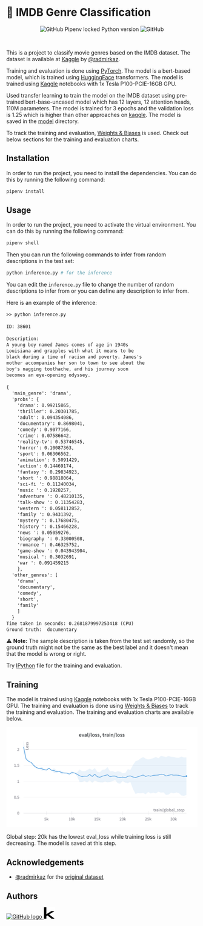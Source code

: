 # :movie_camera: IMDB Genre Classification

<div align="center">

![GitHub Pipenv locked Python version](https://img.shields.io/github/pipenv/locked/python-version/iboraham/imdb-genre-classification?style=for-the-badge&logo=appveyor) ![GitHub](https://img.shields.io/github/license/iboraham/imdb-genre-classification?style=for-the-badge&logo=appveyor)

</div>

<br>

This is a project to classify movie genres based on the IMDB dataset. The dataset is available at [Kaggle](https://www.kaggle.com/datasets/hijest/genre-classification-dataset-imdb) by [@radmirkaz](https://www.kaggle.com/hijest).

Training and evaluation is done using [PyTorch](https://pytorch.org/). The model is a bert-based model, which is trained using [HuggingFace](https://huggingface.co/) transformers. The model is trained using [Kaggle](https://www.kaggle.com/) notebooks with 1x Tesla P100-PCIE-16GB GPU.

Used transfer learning to train the model on the IMDB dataset using pre-trained bert-base-uncased model which has 12 layers, 12 attention heads, 110M parameters. The model is trained for 3 epochs and the validation loss is 1.25 which is higher than other approaches on [kaggle](https://www.kaggle.com/datasets/hijest/genre-classification-dataset-imdb/code). The model is saved in the [model](./model) directory.

To track the training and evaluation, [Weights & Biases](https://wandb.ai/) is used. Check out below sections for the training and evaluation charts.

## Installation

In order to run the project, you need to install the dependencies. You can do this by running the following command:

```bash
pipenv install
```

## Usage

In order to run the project, you need to activate the virtual environment. You can do this by running the following command:

```bash
pipenv shell
```

Then you can run the following commands to infer from random descriptions in the test set:

```bash
python inference.py # for the inference
```

You can edit the `inference.py` file to change the number of random descriptions to infer from or you can define any description to infer from.

Here is an example of the inference:

```
>> python inference.py

ID: 38601

Description:
A young boy named James comes of age in 1940s
Louisiana and grapples with what it means to be
black during a time of racism and poverty. James's
mother accompanies her son to town to see about the
boy's nagging toothache, and his journey soon
becomes an eye-opening odyssey.

{
  'main_genre': 'drama',
  'probs': {
    'drama': 0.99215865,
    'thriller': 0.20301785,
    'adult': 0.094354086,
    'documentary': 0.8698041,
    'comedy': 0.9077166,
    'crime': 0.07586642,
    'reality-tv': 0.53746545,
    'horror': 0.10087363,
    'sport': 0.06306562,
    'animation': 0.5091429,
    'action': 0.14469174,
    'fantasy ': 0.29834923,
    'short ': 0.98818064,
    'sci-fi ': 0.11240034,
    'music ': 0.1928257,
    'adventure ': 0.48210135,
    'talk-show ': 0.11354283,
    'western ': 0.058112852,
    'family ': 0.9431392,
    'mystery ': 0.17680475,
    'history ': 0.15466228,
    'news ': 0.05059276,
    'biography ': 0.33000508,
    'romance ': 0.46325752,
    'game-show ': 0.043943904,
    'musical ': 0.3032691,
    'war ': 0.091459215
    },
  'other_genres': [
    'drama',
    'documentary',
    'comedy',
    'short',
    'family'
    ]
  }
Time taken in seconds: 0.2681879997253418 (CPU)
Ground truth:  documentary
```

:warning: **Note:** The sample description is taken from the test set randomly, so the ground truth might not be the same as the best label and it doesn't mean that the model is wrong or right.

Try [IPython](./docs/kaggle_train.ipynb) file for the training and evaluation.

## Training

The model is trained using [Kaggle](https://www.kaggle.com/) notebooks with 1x Tesla P100-PCIE-16GB GPU. The training and evaluation is done using [Weights & Biases](https://wandb.ai/) to track the training and evaluation. The training and evaluation charts are available below.

![Loss](./docs/loss.png)

Global step: 20k has the lowest eval_loss while training loss is still decreasing. The model is saved at this step.

## Acknowledgements

- [@radmirkaz](https://www.kaggle.com/hijest) for the [original dataset](https://www.kaggle.com/datasets/hijest/genre-classification-dataset-imdb)

## Authors

<p>
  <a href="https://github.com/iboraham">
    <img src="https://github.githubassets.com/favicon.ico" alt="GitHub logo" width="30" height="30">
  </a>
  <a href="https://www.kaggle.com/onurserbetci">
    <img src='./docs/kaggle.svg' alt="Kaggle logo" width="30" height="30">
  </a>
  <p>
</p>
